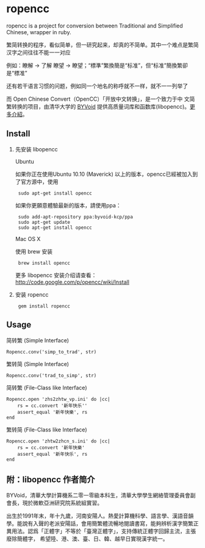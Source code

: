 
ropencc
=======
ropencc is a project for conversion between Traditional and Simplified Chinese, wrapper in ruby.

繁简转换的程序，看似简单，但一研究起来，却真的不简单。其中一个难点是繁简汉字之间往往不能一一对应

例如：瞭解 -> 了解 瞭望 -> 瞭望；“標準”繁換簡是“标准”，但“标准”簡換繁卻是“標准”

还有若干语言习惯的问题，例如同一个地名的称呼就不一样，就不一一列举了

而 Open Chinese Convert（OpenCC）「开放中文转换」，是一个致力于中
文简繁转换的项目，由清华大学的 [BYVoid](http://www.byvoid.com/blog/about/) 提供高质量词库和函数库(libopencc)。<a href='http://code.google.com/p/opencc/'>更多介紹</a>。

Install
-------
1. 先安装 libopencc

    Ubuntu

    如果你正在使用Ubuntu 10.10 (Maverick) 以上的版本，opencc已經被加入到了官方源中，使用

        sudo apt-get install opencc

    如果你更願意體驗最新的版本，請使用ppa：

        sudo add-apt-repository ppa:byvoid-kcp/ppa
        sudo apt-get update
        sudo apt-get install opencc


    Mac OS X

    使用 brew 安装

        brew install opencc

    更多 libopencc 安装介绍请查看： <http://code.google.com/p/opencc/wiki/Install>

2. 安装 ropencc
   
        gem install ropencc

Usage
-----

简转繁 (Simple Interface)

    Ropencc.conv('simp_to_trad', str)

繁转简 (Simple Interface)

    Ropencc.conv('trad_to_simp', str)

简转繁 (File-Class like Interface)

    Ropencc.open 'zhs2zhtw_vp.ini' do |cc|
        rs = cc.convert '新年快乐''
        assert_equal '新年快樂', rs
    end

繁转简 (File-Class like Interface)

    Ropencc.open 'zhtw2zhcn_s.ini' do |cc|
        rs = cc.convert '新年快樂'
        assert_equal '新年快乐', rs
    end


附：libopencc 作者简介
--------------------
BYVoid，清華大學計算機系二零一零級本科生，清華大學學生網絡管理委員會副會長，現於微軟亞洲研究院系統組實習。

出生於1991年末，年十九歲，河南安陽人。熱愛計算機科學、語言學、漢語音韻學。能說有入聲的老派安陽話，會用簡繁體流暢地閱讀書寫，能夠辨析漢字簡繁正異用法。認爲「正體字」不等於「臺灣正體字」，支持傳統正體字回歸主流，主張廢除簡體字， 希望陸、港、澳、臺、日、韓、越早日實現漢字統一。
